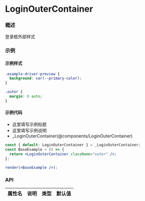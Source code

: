
# LoginOuterContainer


### 概述

登录框外部样式


### 示例


#### 示例样式

```scss
.example-driver-preview {
  background: var(--primary-color);
}

.outer {
  margin: 0 auto;
}
```

#### 示例代码

- 这里填写示例标题
- 这里填写示例说明
- _LoginOuterContainer(@components/LoginOuterContainer)

```jsx
const { default: LoginOuterContainer } = _LoginOuterContainer;
const BaseExample = () => {
  return <LoginOuterContainer className="outer" />;
};

render(<BaseExample />);

```


### API

|属性名|说明|类型|默认值|
|  ---  | ---  | --- | --- |

